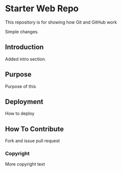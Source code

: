 # Starter Web Repo

This repository is for showing how Git and GitHub work

Simple changes. 

## Introduction 

Added intro section.


## Purpose

Purpose of this

## Deployment

How to deploy

## How To Contribute

Fork and issue pull request

### Copyright
More copyright text